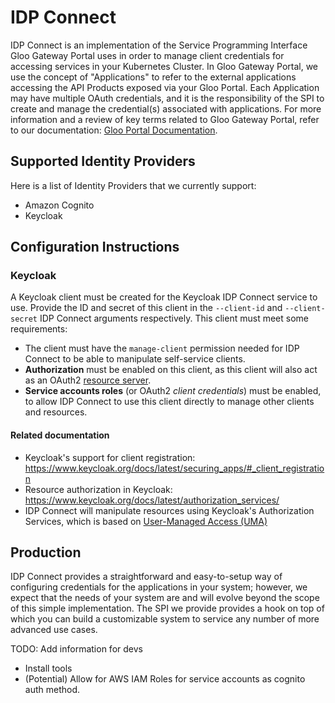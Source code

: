 # IDP Connect

IDP Connect is an implementation of the Service Programming Interface Gloo Gateway Portal uses in order to manage client credentials for accessing services in your Kubernetes Cluster. In Gloo Gateway Portal, we use the concept of "Applications" to refer to the external applications accessing the API Products exposed via your Gloo Portal.
Each Application may have multiple OAuth credentials, and it is the responsibility of the SPI to create and manage the credential(s) associated with applications. For more information and a review of key terms related to Gloo Gateway Portal, refer to our documentation: [Gloo Portal Documentation](https://docs.solo.io/gloo-portal/latest/).

## Supported Identity Providers

Here is a list of Identity Providers that we currently support:

* Amazon Cognito
* Keycloak

## Configuration Instructions

### Keycloak

A Keycloak client must be created for the Keycloak IDP Connect service to use. Provide the ID and secret of this client in the `--client-id` and `--client-secret` IDP Connect arguments respectively. This client must meet some requirements:

* The client must have the `manage-client` permission needed for IDP Connect to be able to manipulate self-service clients.
* **Authorization** must be enabled on this client, as this client will also act as an OAuth2 [resource server](https://www.keycloak.org/docs/latest/authorization_services/index.html#_resource_server_overview).
* **Service accounts roles** (or OAuth2 _client credentials_) must be enabled, to allow IDP Connect to use this client directly to manage other clients and resources.

#### Related documentation

* Keycloak's support for client registration: <https://www.keycloak.org/docs/latest/securing_apps/#_client_registration>
* Resource authorization in Keycloak: <https://www.keycloak.org/docs/latest/authorization_services/>
* IDP Connect will manipulate resources using Keycloak's Authorization Services, which is based on [User-Managed Access (UMA)](https://docs.kantarainitiative.org/uma/rec-uma-core.html)

## Production

IDP Connect provides a straightforward and easy-to-setup way of configuring credentials for the applications in your system; however,
 we expect that the needs of your system are and will evolve beyond the scope of this simple implementation. The SPI we provide provides a hook on top of which you can build a customizable system to service any number of more advanced use cases.

TODO: Add information for devs

* Install tools
* (Potential) Allow for AWS IAM Roles for service accounts as cognito auth method.
